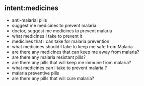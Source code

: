 ## intent:medicines
 - anti-malarial pills
 - suggest me medicines to prevent malaria
 - doctor, suggest me medicines to prevent malaria
 - what medicines I take to prevent it
 - medicines that I can take for malaria prevention
 - what medicines should I take to keep me safe from Malaria
 - are there any medicines that can keep me away from malaria?
 - are there any malaria resistant pills?
 - are there any pills that will keep me immune from malaria?
 - what medicines can I take to prevent malaria ?
 - malaria preventive pills
 - are there any pills that will cure malaria?

